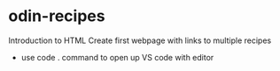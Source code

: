 # odin-recipes

Introduction to HTML
Create first webpage with links to multiple recipes

- use code . command to open up VS code with editor

